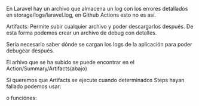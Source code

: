 En Laravel hay un archivo que almacena un log con los errores detallados en storage/logs/laravel.log, en Github Actions esto no es así.

Artifacts:
Permite subir cualquier archivo y poder descargarlos después. De esta forma podemos crear un archivo de debug con detalles.

Sería necesario saber dónde se cargan los logs de la aplicación para poder debugear después.

<!-- 
      - name: Artifact
        uses: actions/upload-artifact@v3
        with:
          name: artifacts
          path: composer.json
-->


El arhivo que se ha subido se puede encontrar en el Action/Summary/Artifacts(abajo)

Si queremos que Artifacts se ejecute cuando determinados Steps hayan fallado podemos usar:

<!--  
steps.(id).outcome == success/fail
-->

o funciónes:

<!-- 
if: failure()
if: success()
if: away() 
-->
